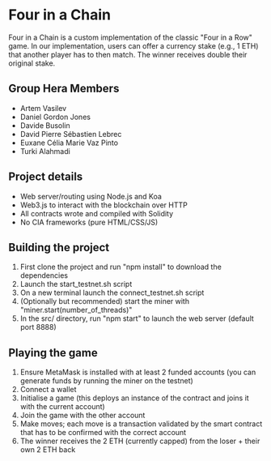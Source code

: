 # Four in a Chain
Four in a Chain is a custom implementation of the classic "Four in a Row" game.
In our implementation, users can offer a currency stake (e.g., 1 ETH) that another player has to then match. The winner receives double their original stake.

## Group Hera Members
* Artem Vasilev
* Daniel Gordon Jones
* Davide Busolin
* David Pierre Sébastien Lebrec
* Euxane Célia Marie Vaz Pinto
* Turki Alahmadi

## Project details
* Web server/routing using Node.js and Koa
* Web3.js to interact with the blockchain over HTTP
* All contracts wrote and compiled with Solidity
* No CIA frameworks (pure HTML/CSS/JS)

## Building the project
1. First clone the project and run "npm install" to download the dependencies
1. Launch the start_testnet.sh script
1. On a new terminal launch the connect_testnet.sh script
1. (Optionally but recommended) start the miner with "miner.start(number_of_threads)"
1. In the src/ directory, run "npm start" to launch the web server (default port 8888)

## Playing the game
1. Ensure MetaMask is installed with at least 2 funded accounts (you can generate funds by running the miner on the testnet)
1. Connect a wallet
1. Initialise a game (this deploys an instance of the contract and joins it with the current account)
1. Join the game with the other account
1. Make moves; each move is a transaction validated by the smart contract that has to be confirmed with the correct account
1. The winner receives the 2 ETH (currently capped) from the loser + their own 2 ETH back
